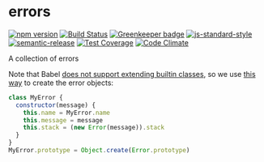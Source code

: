 # errors

[![npm version](https://img.shields.io/npm/v/@rheactorjs/errors.svg)](https://www.npmjs.com/package/@rheactorjs/errors)
[![Build Status](https://travis-ci.org/RHeactorJS/errors.svg?branch=master)](https://travis-ci.org/RHeactorJS/errors)
[![Greenkeeper badge](https://badges.greenkeeper.io/RHeactorJS/errors.svg)](https://greenkeeper.io/) 
[![js-standard-style](https://img.shields.io/badge/code%20style-standard-brightgreen.svg)](http://standardjs.com/)
[![semantic-release](https://img.shields.io/badge/semver-semantic%20release-e10079.svg)](https://github.com/semantic-release/semantic-release)
[![Test Coverage](https://codeclimate.com/github/RHeactorJS/errors/badges/coverage.svg)](https://codeclimate.com/github/RHeactorJS/errors/coverage)
[![Code Climate](https://codeclimate.com/github/RHeactorJS/errors/badges/gpa.svg)](https://codeclimate.com/github/RHeactorJS/errors)

A collection of errors

Note that Babel [does not support extending builtin classes](https://github.com/babel/babel/commit/3878bd812c73bdd18b1011be59515dad985940fd), so we use [this way](http://stackoverflow.com/a/35858868) to create the error objects:
  
```javascript
class MyError {
  constructor(message) {
    this.name = MyError.name
    this.message = message
    this.stack = (new Error(message)).stack
  }
}
MyError.prototype = Object.create(Error.prototype)
```
